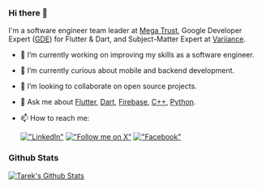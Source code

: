 ### Hi there 👋

I'm a software engineer team leader at [Mega Trust](https://megatrust.net), Google Developer Expert ([GDE](https://developers.google.com/community/experts/directory/profile/profile-tarek-alabd)) for Flutter & Dart, and Subject-Matter Expert at [Variiance](https://variiance.com).


- 🔭 I’m currently working on improving my skills as a software engineer.
- 🌱 I’m currently curious about mobile and backend development.
- 👯 I’m looking to collaborate on open source projects.
- 💬 Ask me about [Flutter](https://flutter.dev), [Dart](https://dart.dev), [Firebase](https://firebase.google.com/), [C++](https://www.cplusplus.com/), [Python](https://www.python.org/).
- 📫 How to reach me:

  [!["LinkedIn"](https://img.shields.io/badge/LinkedIn-blue?style=flat&logo=linkedin&labelColor=blue)](https://www.linkedin.com/in/abdallah-elsobky-5150701a6/)
  [!["Follow me on X"](https://img.shields.io/twitter/follow/tarekalabd?label=Follow%20me)](https://x.com/AbdallahElsobk4)
  [!["Facebook"](https://img.shields.io/badge/Facebook-blue?style=flat&logo=facebook&labelColor=blue)](https://www.facebook.com/profile.php?id=100014756283139)
  <!-- [!["Medium"](https://img.shields.io/badge/Medium-12100E?style=flat&logo=medium&logoColor=white)](https://medium.com/@tarekalabd) -->
  <!-- [!["My Website"](https://img.shields.io/badge/Website-tarekalabd.com-orange)](https://tarekalabd.com)
  [!["My Blog"](https://img.shields.io/badge/Blog-blog.tarekalabd.net-orange)](https://blog.tarekalabd.net) -->

  
<!-- ### Some Projects
- **TaskedIn Schooling** ([Android](https://play.google.com/store/apps/details?id=net.megatrust.megaschoolingprod)) ([IOS](https://apps.apple.com/app/id1610527915))
- **Sanad** ([Android](https://play.google.com/store/apps/details?id=net.megatrust.donationsApp)) ([IOS](https://apps.apple.com/us/app/sanad-%D8%B3%D9%86%D8%AF/id1623141495))
- **Mega Books** ([Android](https://play.google.com/store/apps/details?id=net.megatrust.megabooks)) ([IOS](https://apps.apple.com/us/app/mega-books/id1596646061))
- **Mega Trust Jobs** ([Android](https://play.google.com/store/apps/details?id=co.megatrust.jobs)) ([IOS](https://apps.apple.com/us/app/megatrust-jobs/id1547002894))
- **Mega Trust Employees** ([Android](https://play.google.com/store/apps/details?id=net.megatrust.employee))
- **Elwaha Delivery** ([Android](https://play.google.com/store/apps/details?id=com.kaspr.elwahadelivery2&hl=en_US&gl=US)) -->

### Github Stats
[![Tarek's Github Stats](https://github-readme-stats.vercel.app/api?username=Abdallah-Elsobky&count_private=true&theme=default&show_icons=true&&title_color=fff&icon_color=79ff97&text_color=9f9f9f&bg_color=151515)](https://github.com/Abdallah-Elsobky)

